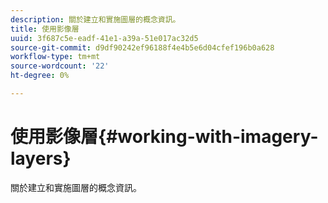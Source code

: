 ```yaml
---
description: 關於建立和實施圖層的概念資訊。
title: 使用影像層
uuid: 3f687c5e-eadf-41e1-a39a-51e017ac32d5
source-git-commit: d9df90242ef96188f4e4b5e6d04cfef196b0a628
workflow-type: tm+mt
source-wordcount: '22'
ht-degree: 0%

---
```



# 使用影像層{#working-with-imagery-layers}

關於建立和實施圖層的概念資訊。

